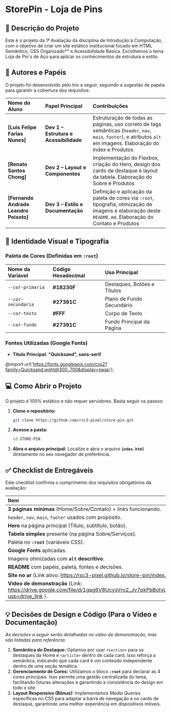 # StorePin - Loja de Pins

## 📌 Descrição do Projeto

Este é o projeto da 1ª Avaliação da disciplina de Introdução à Computação, com o objetivo de criar um site estático institucional focado em HTML Semântico, CSS Organizado** e Acessibilidade Básica. Escolhemos o tema Loja de Pin's de Aço para aplicar os conhecimentos de estrutura e estilo.

## 👥 Autores e Papéis

O projeto foi desenvolvido pelo trio a seguir, seguindo a sugestão de papéis para garantir a cobertura dos requisitos:

| Nome do Aluno | Papel Principal | Contribuições |
| :--- | :--- | :--- |
| **[Luís Felipe Farias Nunes]** | **Dev 1 – Estrutura e Acessibilidade** | Estruturação de todas as páginas, uso correto de tags semânticas (`header`, `nav`, `main`, `footer`), e atributos `alt` em imagens. Elaboração do Index e Produtos|
| **[Renato Santos Chong]** | **Dev 2 – Layout e Componentes** | Implementação do Flexbox, criação do Hero, design dos cards de destaque e layout da tabela. Elaboração do Sobre e Produtos|
| **[Fernando Andrade Leandro Peixoto]** | **Dev 3 – Estilo e Documentação** | Definição e aplicação da paleta de cores via `:root`, tipografia, otimização de imagens e elaboração deste `README.md`. Elaboração do Contato e Produtos|

## 🎨 Identidade Visual e Tipografia

### Paleta de Cores (Definidas em `:root`)

| Nome da Variável | Código Hexadecimal | Uso Principal |
| :--- | :--- | :--- |
| `--cor-primaria` | **#18230F** | Destaques, Botões e Títulos |
| `--cor-secundaria` | **#27391C** | Plano de Fundo Secundário |
| `--cor-texto` | **#FFF** | Corpo de Texto |
| `--cor-fundo` | **#27391C** | Fundo Principal da Página |

### Fontes Utilizadas (Google Fonts)

* **Título Principal:** **"Quicksand", sans-serif** 

@import url('https://fonts.googleapis.com/css2?family=Quicksand:wght@300..700&display=swap');

## 💻 Como Abrir o Projeto

O projeto é 100% estático e não requer servidores. Basta seguir os passos:

1.  **Clone o repositório:**
    ```bash
    git clone https://github.com/rsc3-pixel/store-pin.git
    ```
2.  **Acesse a pasta:**
    ```bash
    cd STORE-PIN
    ```
3.  **Abra o arquivo principal:**
    Localize e abra o arquivo **`index.html`** diretamente no seu navegador de preferência.

## ✅ Checklist de Entregáveis

Este checklist confirma o cumprimento dos requisitos obrigatórios da avaliação:

| Item | Status |
| :--- | :--- |
| **3 páginas mínimas** (Home/Sobre/Contato) + links funcionando. | [OK] |
| `header`, `nav`, `main`, `footer` usados com propósito. | [OK] |
| **Hero** na página principal (Título, subtítulo, botão). | [OK] |
| **Tabela simples** presente (na página Sobre/Serviços). | [OK] |
| Paleta no **`:root`** (variáveis CSS). | [OK] |
| **Google Fonts** aplicadas. | [OK] |
| Imagens otimizadas com **`alt` descritivo**. | [OK] |
| **README** com papéis, paleta, fontes e decisões. | [OK] |
| **Site no ar** (Link ativo: https://rsc3-pixel.github.io/store-pin/index.html ). | [OK] |
| **Vídeo de demonstração** (Link: https://drive.google.com/file/d/1gag6V8UcysVro2_Jv7pkPbBotyLuSmna/view?usp=drive_link ). | [OK] |

## 💡 Decisões de Design e Código (Para o Vídeo e Documentação)

*As decisões a seguir serão detalhadas no vídeo de demonstração, mas são listadas para referência:*

1.  **Semântica do Destaque:** Optamos por usar `<section>` para os destaques da Home e `<article>` dentro de cada card. Isso reforça a semântica, indicando que cada card é um conteúdo independente dentro de uma seção temática.
2.  **Gerenciamento de Cores:** Utilizamos o bloco **`:root`** para declarar as 4 cores principais. Isso permite uma gestão centralizada do tema, facilitando futuras alterações e garantindo a consistência do design em todo o site.
3.  **Layout Responsivo (Bônus):** Implementamos *Media Queries* específicas no CSS para adaptar a barra de navegação e os cards de destaque, garantindo uma melhor experiência em dispositivos móveis.
